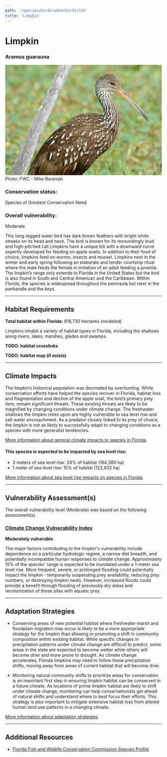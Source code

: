 ```yaml
---
path: '/species/birds/waterbirds/132'
title: 'Limpkin'
---
```


# Limpkin

### Aramus guarauna

<div id="TopSection">

<div class="header-photo"><img src="132.jpg" alt="Photo for Limpkin"/>
<figcaption>Photo: FWC - Mike Baranski</figcaption></div>

<div>

### Conservation status:

Species of Greatest Conservation Need

### Overall vulnerability:

Moderate

</div>
</div>

This long-legged water bird has dark brown feathers with bright white streaks on its head and neck.  The bird is known for its resoundingly loud and high-pitched call Limpkins have a unique bill with a downward curve expertly developed for feeding on apple snails.  In addition to their food of choice, limpkins feed on worms, insects and mussel.  Limpkins nest in the winter and early spring following an elaborate and tender courtship ritual where the male feeds the female in imitation of an adult feeding a juvenile.  The limpkin’s range only extends to Florida in the United States but the bird is also found in South and Central American and the Caribbean.  Within Florida, the species is widespread throughout the peninsula but rarer in the panhandle and the keys.

<hr />

## Habitat Requirements

**Total habitat within Florida:** 818,730 hectares (modeled)

Limpkins inhabit a variety of habitat types in Florida, including the shallows along rivers, lakes, marshes, glades and swamps.

**TODO: habitat crosslinks**

**TODO: habitat map (if exists)**

<hr />

## Climate Impacts

The limpkin’s historical population was decimated by overhunting.  While conservation efforts have helped the species recover in Florida, habitat loss and fragmentation and decline of the apple snail, the bird’s primary prey item, remain significant threats.  These existing threats are likely to be magnified by changing conditions under climate change.  The freshwater shallows the limpkin relies upon are highly vulnerable to sea level rise and salt water encroachment.  As a predator closely linked to its prey of choice, the limpkin is not as likely to successfully adapt to changing conditions as a species with more generalist tendencies.

[More information about general climate impacts to species in Florida](/impacts/species).


#### This species is expected to be impacted by sea level rise:

- 3 meters of sea level rise: 24% of habitat (194,380 ha)
- 1 meter of sea level rise: 15% of habitat (122,932 ha)

[More information about sea level rise impacts on species in Florida](/impacts/species/slr).
    

<hr />

## Vulnerability Assessment(s)

The overall vulnerability level (Moderate) was based on the following assessment(s).
#### 
<div class="vulnerability-header">
<h3><a href="/impacts/vulnerability/ccvi">Climate Change Vulnerability Index</a></h3>
<b class="moderate">Moderately vulnerable</b>
</div> 

The major factors contributing to the limpkin's vulnerability include dependence on a particular hydrologic regime, a narrow diet breadth, and potentially incompatible human responses to climate change.  Approximately 15% of the species' range is expected to be inundated under a 1-meter sea level rise.  More frequent, severe, or prolonged flooding could potentially impact the limpkin - temporarily suspending prey availability, reducing prey numbers, or destroying limpkin nests.  However, increased floods could provide a benefit through flooding of previously dry areas and recolonization of those sites with aquatic prey.


<hr />

## Adaptation Strategies

- Conserving areas of new potential habitat where freshwater marsh and floodplain migration may occur is likely to be a more appropriate strategy for the limpkin than allowing or promoting a shift in community composition within existing habitat.   While specific changes in precipitation patterns under climate change are difficult to predict, some areas in the state are expected to become wetter while others will become drier and more prone to drought.  As climate change accelerates, Florida limpkins may need to follow these precipitation shifts, moving away from areas of current habitat that will become drier.

- Monitoring natural community shifts to prioritize areas for conservation is an important first step in ensuring limpkin habitat can be conserved in a future climate.  As locations of prime limpkin habitat are likely to shift under climate change, monitoring can help conservationists get ahead of natural shifts and understand where to best focus their efforts.  This strategy is also important to mitigate extensive habitat loss from altered human land use patterns in a changing climate.

[More information about adaptation strategies](/strategies).

<hr />


## Additional Resources

- [Florida Fish and Wildlife Conservation Commission Species Profile](https://myfwc.com/wildlifehabitats/profiles/birds/waterbirds/limpkin/)
